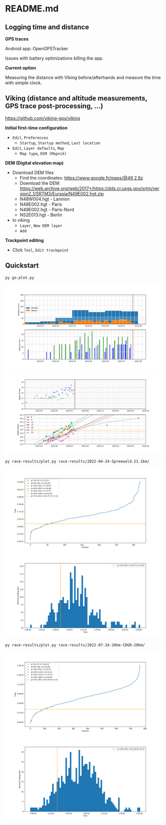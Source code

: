 # README.md

## Logging time and distance

**GPS traces**

Android app: OpenGPSTracker

Issues with battery optimizations killing the app.

**Current option**

Measuring the distance with Viking before/afterhands and measure the time with
simple clock.

## Viking (distance and altitude measurements, GPS trace post-processing, ...)

https://github.com/viking-gps/viking

**Initial first-time configuration**

* `Edit`, `Preferences`
    * `Startup`, `Startup method`, `Last location`
* `Edit`, `Layer defaults`, `Map`
    * `Map type`, `OSM (Mapnik)`

**DEM (Digital elevation map)**

* Download DEM files
    * Find the coordinates: https://www.google.fr/maps/@49,2,8z
    * Download the DEM: https://web.archive.org/web/2017*/https://dds.cr.usgs.gov/srtm/version2_1/SRTM3/Eurasia/N49E002.hgt.zip
    * N48W004.hgt - Lannion
    * N48E002.hgt - Paris
    * N49E002.hgt - Paris-Nord
    * N52E013.hgt - Berlin
* In viking
    * `Layer`, `New DEM layer`
    * `Add`

**Trackpoint editing**

* Click `Tool`, `Edit trackpoint`

## Quickstart

```bash
py go-plot.py
```

![](build/perso-Figure_1.png)
![](build/perso-Figure_2.png)

```bash
py race-results/plot.py race-results/2022-04-24-Spreewald-21.1km/
```

![](build/results-2022-04-24-Spreewald-Figure_1.png)
![](build/results-2022-04-24-Spreewald-Figure_2.png)

```bash
py race-results/plot.py race-results/2022-07-24-20km-CDGR-20km/
```

![](build/results-2022-07-24-20km-CDGR-Figure_1.png)
![](build/results-2022-07-24-20km-CDGR-Figure_2.png)
